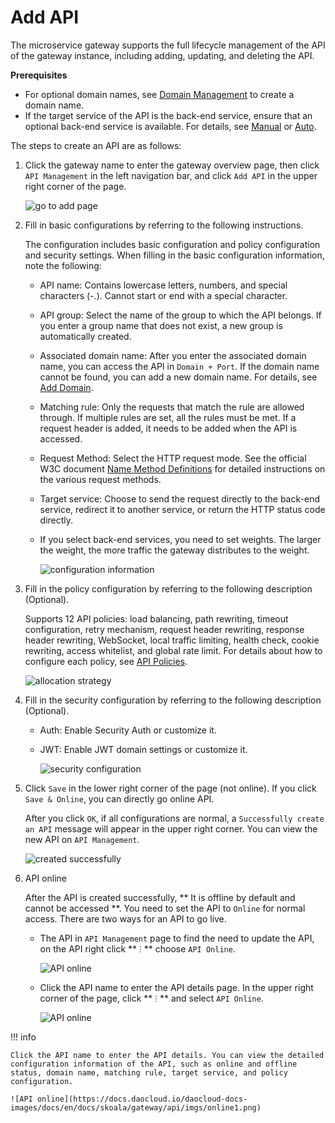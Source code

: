 # Add API

The microservice gateway supports the full lifecycle management of the API of the gateway instance, including adding, updating, and deleting the API. 

**Prerequisites**

- For optional domain names, see [Domain Management](../domain/index.md) to create a domain name.
- If the target service of the API is the back-end service, ensure that an optional back-end service is available. For details, see [Manual](../service/manual-integrate.md) or [Auto](../service/auto-manage.md).

The steps to create an API are as follows:

1. Click the gateway name to enter the gateway overview page, then click `API Management` in the left navigation bar, and click `Add API` in the upper right corner of the page.

    ![go to add page](https://docs.daocloud.io/daocloud-docs-images/docs/en/docs/skoala/gateway/api/imgs/add-api-01.png)

2. Fill in basic configurations by referring to the following instructions.

    The configuration includes basic configuration and policy configuration and security settings. When filling in the basic configuration information, note the following:

    - API name: Contains lowercase letters, numbers, and special characters (-.). Cannot start or end with a special character.
    - API group: Select the name of the group to which the API belongs. If you enter a group name that does not exist, a new group is automatically created.
    - Associated domain name: After you enter the associated domain name, you can access the API in `Domain + Port`. If the domain name cannot be found, you can add a new domain name. For details, see [Add Domain](../domain/index.md).
    - Matching rule: Only the requests that match the rule are allowed through. If multiple rules are set, all the rules must be met. If a request header is added, it needs to be added when the API is accessed.
    - Request Method: Select the HTTP request mode. See the official W3C document [Name Method Definitions](https://www.rfc-editor.org/rfc/rfc9110.html#name-method-definitions) for detailed instructions on the various request methods.
    - Target service: Choose to send the request directly to the back-end service, redirect it to another service, or return the HTTP status code directly.
    - If you select back-end services, you need to set weights. The larger the weight, the more traffic the gateway distributes to the weight.

        ![configuration information](https://docs.daocloud.io/daocloud-docs-images/docs/en/docs/skoala/gateway/api/imgs/config.png)

3. Fill in the policy configuration by referring to the following description (Optional).

    Supports 12 API policies: load balancing, path rewriting, timeout configuration, retry mechanism, request header rewriting, response header rewriting, WebSocket, local traffic limiting, health check, cookie rewriting, access whitelist, and global rate limit. For details about how to configure each policy, see [API Policies](api-policy.md).

    ![allocation strategy](https://docs.daocloud.io/daocloud-docs-images/docs/en/docs/skoala/gateway/api/imgs/policy01.png)

4. Fill in the security configuration by referring to the following description (Optional).

    - Auth: Enable Security Auth or customize it.
    - JWT: Enable JWT domain settings or customize it.

        ![security configuration](https://docs.daocloud.io/daocloud-docs-images/docs/en/docs/skoala/gateway/api/imgs/policy02.png)

5. Click `Save` in the lower right corner of the page (not online). If you click `Save & Online`, you can directly go online API.

    After you click `OK`, if all configurations are normal, a `Successfully create an API` message will appear in the upper right corner. You can view the new API on `API Management`.

    ![created successfully](https://docs.daocloud.io/daocloud-docs-images/docs/en/docs/skoala/gateway/api/imgs/result.png)

6. API online

    After the API is created successfully, ** It is offline by default and cannot be accessed **. You need to set the API to `Online` for normal access. There are two ways for an API to go live.

    - The API in `API Management` page to find the need to update the API, on the API right click ** `ⵗ` ** choose `API Online`.

        ![API online](https://docs.daocloud.io/daocloud-docs-images/docs/en/docs/skoala/gateway/api/imgs/online.png)

    - Click the API name to enter the API details page. In the upper right corner of the page, click ** `ⵗ` ** and select `API Online`.

        ![API online](https://docs.daocloud.io/daocloud-docs-images/docs/en/docs/skoala/gateway/api/imgs/online1.png)

!!! info

    Click the API name to enter the API details. You can view the detailed configuration information of the API, such as online and offline status, domain name, matching rule, target service, and policy configuration.

    ![API online](https://docs.daocloud.io/daocloud-docs-images/docs/en/docs/skoala/gateway/api/imgs/online1.png)


